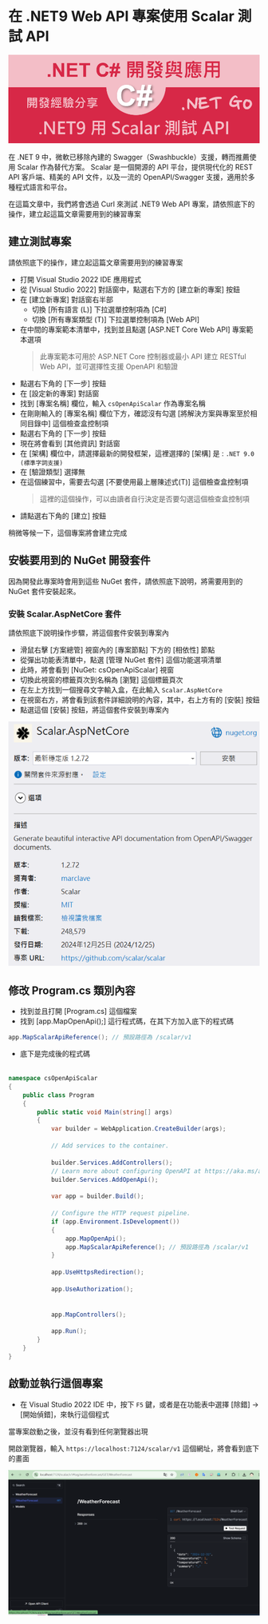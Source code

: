 # 在 .NET9 Web API 專案使用 Scalar 測試 API

![](../Images/cs2024-9895.png)

在 .NET 9 中，微軟已移除內建的 Swagger（Swashbuckle）支援，轉而推薦使用 Scalar 作為替代方案。 Scalar 是一個開源的 API 平台，提供現代化的 REST API 客戶端、精美的 API 文件，以及一流的 OpenAPI/Swagger 支援，適用於多種程式語言和平台。

在這篇文章中，我們將會透過 Curl 來測試 .NET9 Web API 專案，請依照底下的操作，建立起這篇文章需要用到的練習專案

## 建立測試專案

請依照底下的操作，建立起這篇文章需要用到的練習專案

* 打開 Visual Studio 2022 IDE 應用程式
* 從 [Visual Studio 2022] 對話窗中，點選右下方的 [建立新的專案] 按鈕
* 在 [建立新專案] 對話窗右半部
  * 切換 [所有語言 (L)] 下拉選單控制項為 [C#]
  * 切換 [所有專案類型 (T)] 下拉選單控制項為 [Web API]
* 在中間的專案範本清單中，找到並且點選 [ASP.NET Core Web API] 專案範本選項
  > 此專案範本可用於 ASP.NET Core 控制器或最小 API 建立 RESTful Web API，並可選擇性支援 OpenAPI 和驗證
* 點選右下角的 [下一步] 按鈕
* 在 [設定新的專案] 對話窗
* 找到 [專案名稱] 欄位，輸入 `csOpenApiScalar` 作為專案名稱
* 在剛剛輸入的 [專案名稱] 欄位下方，確認沒有勾選 [將解決方案與專案至於相同目錄中] 這個檢查盒控制項
* 點選右下角的 [下一步] 按鈕
* 現在將會看到 [其他資訊] 對話窗
* 在 [架構] 欄位中，請選擇最新的開發框架，這裡選擇的 [架構] 是 : `.NET 9.0 (標準字詞支援)`
* 在 [驗證類型] 選擇無
* 在這個練習中，需要去勾選 [不要使用最上層陳述式(T)] 這個檢查盒控制項
  > 這裡的這個操作，可以由讀者自行決定是否要勾選這個檢查盒控制項
* 請點選右下角的 [建立] 按鈕

稍微等候一下，這個專案將會建立完成

## 安裝要用到的 NuGet 開發套件

因為開發此專案時會用到這些 NuGet 套件，請依照底下說明，將需要用到的 NuGet 套件安裝起來。

### 安裝 Scalar.AspNetCore 套件

請依照底下說明操作步驟，將這個套件安裝到專案內

* 滑鼠右擊 [方案總管] 視窗內的 [專案節點] 下方的 [相依性] 節點
* 從彈出功能表清單中，點選 [管理 NuGet 套件] 這個功能選項清單
* 此時，將會看到 [NuGet: csOpenApiScalar] 視窗
* 切換此視窗的標籤頁次到名稱為 [瀏覽] 這個標籤頁次
* 在左上方找到一個搜尋文字輸入盒，在此輸入 `Scalar.AspNetCore`
* 在視窗右方，將會看到該套件詳細說明的內容，其中，右上方有的 [安裝] 按鈕
* 點選這個 [安裝] 按鈕，將這個套件安裝到專案內

![](../Images/cs2024-9894.png)

## 修改 Program.cs 類別內容

* 找到並且打開 [Program.cs] 這個檔案
* 找到 [app.MapOpenApi();] 這行程式碼，在其下方加入底下的程式碼

```csharp
app.MapScalarApiReference(); // 預設路徑為 /scalar/v1
```

* 底下是完成後的程式碼

```csharp

namespace csOpenApiScalar
{
    public class Program
    {
        public static void Main(string[] args)
        {
            var builder = WebApplication.CreateBuilder(args);

            // Add services to the container.

            builder.Services.AddControllers();
            // Learn more about configuring OpenAPI at https://aka.ms/aspnet/openapi
            builder.Services.AddOpenApi();

            var app = builder.Build();

            // Configure the HTTP request pipeline.
            if (app.Environment.IsDevelopment())
            {
                app.MapOpenApi();
                app.MapScalarApiReference(); // 預設路徑為 /scalar/v1
            }

            app.UseHttpsRedirection();

            app.UseAuthorization();


            app.MapControllers();

            app.Run();
        }
    }
}
```


## 啟動並執行這個專案

* 在 Visual Studio 2022 IDE 中，按下 `F5` 鍵，或者是在功能表中選擇 [除錯] -> [開始偵錯]，來執行這個程式

當專案啟動之後，並沒有看到任何瀏覽器出現

開啟瀏覽器，輸入 `https://localhost:7124/scalar/v1` 這個網址，將會看到底下的畫面

![](../Images/cs2024-9893.png)


